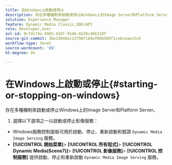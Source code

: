 ```yaml
---
title: 在Windows上啟動或停止
description: 存在多種機制來啟動或停止Windows上的Image Server和Platform Server
solution: Experience Manager
feature: Dynamic Media Classic,SDK/API
role: Developer,User
exl-id: 9c7dc74a-5965-428f-9146-6b39c46b318f
source-git-commit: 3be1d948ac22f907169ef09b509f1cebceaec5c4
workflow-type: tm+mt
source-wordcount: '89'
ht-degree: 0%

---
```


# 在Windows上啟動或停止{#starting-or-stopping-on-windows}

存在多種機制來啟動或停止Windows上的Image Server和Platform Server。

1. 選擇以下選項之一以啟動或停止影像服務：

* Windows服務控制面板可用於啟動、停止、重新啟動和驗證 `Dynamic Media Image Serving` 服務。
* **[!UICONTROL 開始菜單]**> **[!UICONTROL 所有程式]**> **[!UICONTROL Dynamic Media(Scene7)]**> **[!UICONTROL 影像服務]**> **[!UICONTROL 控制服務]** 提供啟動、停止和重新啟動 `Dynamic Media Image Serving` 服務。
